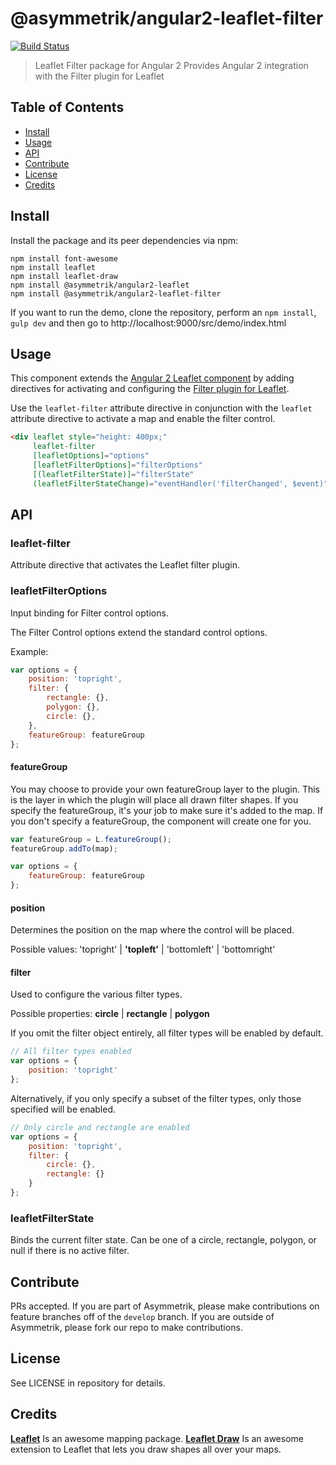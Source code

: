 # @asymmetrik/angular2-leaflet-filter

[![Build Status][travis-image]][travis-url]

> Leaflet Filter package for Angular 2
> Provides Angular 2 integration with the Filter plugin for Leaflet

## Table of Contents
- [Install](#install)
- [Usage](#usage)
- [API](#api)
- [Contribute](#contribute)
- [License](#license)
- [Credits](#credits)


## Install 
Install the package and its peer dependencies via npm:
```
npm install font-awesome
npm install leaflet
npm install leaflet-draw
npm install @asymmetrik/angular2-leaflet
npm install @asymmetrik/angular2-leaflet-filter
```

If you want to run the demo, clone the repository, perform an ```npm install```, ```gulp dev``` and then go to http://localhost:9000/src/demo/index.html


## Usage
This component extends the [Angular 2 Leaflet component](https://github.com/Asymmetrik/angular2-leaflet) by adding directives for activating and configuring the [Filter plugin for Leaflet](https://github.com/Asymmetrik/leaflet-filter).

Use the ```leaflet-filter``` attribute directive in conjunction with the ```leaflet``` attribute directive to activate a map and enable the filter control.

```html
<div leaflet style="height: 400px;"
     leaflet-filter
     [leafletOptions]="options"
     [leafletFilterOptions]="filterOptions"
     [(leafletFilterState)]="filterState"
     (leafletFilterStateChange)="eventHandler('filterChanged', $event)">
```

## API

### leaflet-filter
Attribute directive that activates the Leaflet filter plugin.

### leafletFilterOptions
Input binding for Filter control options.

The Filter Control options extend the standard control options.

Example:
```js
var options = {
	position: 'topright',
	filter: {
		rectangle: {},
		polygon: {},
		circle: {},
	},
	featureGroup: featureGroup
};
```

#### featureGroup
You may choose to provide your own featureGroup layer to the plugin. This is the layer in which the plugin will place all drawn filter shapes. If you specify the featureGroup, it's your job to make sure it's added to the map.
If you don't specify a featureGroup, the component will create one for you.

```js
var featureGroup = L.featureGroup();
featureGroup.addTo(map);

var options = {
	featureGroup: featureGroup
};
```

#### position
Determines the position on the map where the control will be placed.

Possible values: 'topright' | **'topleft'** | 'bottomleft' | 'bottomright'


#### filter
Used to configure the various filter types.

Possible properties: **circle** | **rectangle** | **polygon**

If you omit the filter object entirely, all filter types will be enabled by default.

```js
// All filter types enabled
var options = {
	position: 'topright'
};
```

Alternatively, if you only specify a subset of the filter types, only those specified will be enabled.

```js
// Only circle and rectangle are enabled
var options = {
	position: 'topright',
	filter: {
		circle: {},
		rectangle: {}
	}
};
``` 

### leafletFilterState
Binds the current filter state. Can be one of a circle, rectangle, polygon, or null if there is no active filter.


## Contribute
PRs accepted. If you are part of Asymmetrik, please make contributions on feature branches off of the ```develop``` branch. If you are outside of Asymmetrik, please fork our repo to make contributions.


## License
See LICENSE in repository for details.

## Credits
**[Leaflet](http://leafletjs.com/)** Is an awesome mapping package.
**[Leaflet Draw](https://github.com/Leaflet/Leaflet.draw)** Is an awesome extension to Leaflet that lets you draw shapes all over your maps.



[travis-url]: https://travis-ci.org/Asymmetrik/angular2-leaflet-filter/
[travis-image]: https://travis-ci.org/Asymmetrik/angular2-leaflet-filter.svg
